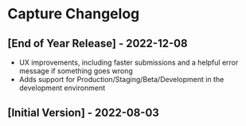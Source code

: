 # Capture Changelog

## [End of Year Release] - 2022-12-08

- UX improvements, including faster submissions and a helpful error message if something goes wrong
- Adds support for Production/Staging/Beta/Development in the development environment

## [Initial Version] - 2022-08-03
